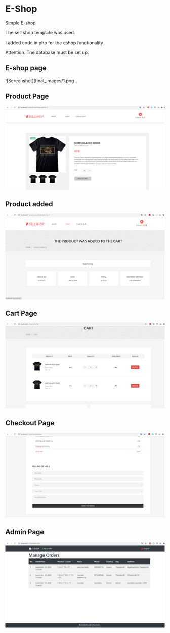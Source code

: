 # E-Shop
Simple E-shop

The sell shop template was used.

I added code in php for the eshop functionality


Attention. The database must be set up.

## E-shop page
![Screenshot](final_images/1.png

## Product Page
![Screenshot](final_images/2.png)


## Product added
![Screenshot](final_images/3.png)

## Cart Page
![Screenshot](final_images/4.png)

## Checkout Page
![Screenshot](final_images/5.png)

## Admin Page
![Screenshot](final_images/adminpanel.png)
